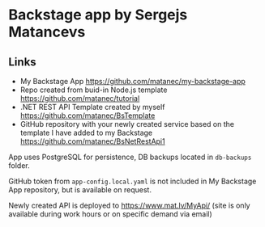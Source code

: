 # Backstage app by Sergejs Matancevs

## Links

- My Backstage App https://github.com/matanec/my-backstage-app
- Repo created from buid-in Node.js template https://github.com/matanec/tutorial
- .NET REST API Template created by myself https://github.com/matanec/BsTemplate
- GitHub repository with your newly created service based on the template I have added to my Backstage https://github.com/matanec/BsNetRestApi1

App uses PostgreSQL for persistence, DB backups located in `db-backups` folder.

GitHub token from `app-config.local.yaml` is not included in My Backstage App repository, but is available on request.

Newly created API is deployed to https://www.mat.lv/MyApi/ (site is only available during work hours or on specific demand via email)
